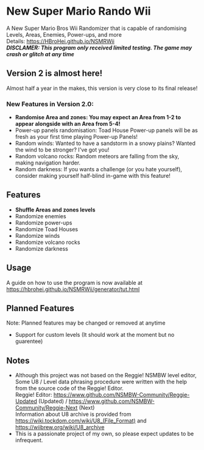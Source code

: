 # New Super Mario Rando Wii
 A New Super Mario Bros Wii Randomizer that is capable of randomising Levels, Areas, Enemies, Power-ups, and more\
 Details: https://HBroHei.github.io/NSMRWii \
***DISCLAMER: This program only received limited testing. The game may crash or glitch at any time***

## Version 2 is almost here!
Almost half a year in the makes, this version is very close to its final release!
### New Features in Version 2.0:
- **Randomise Area and zones: You may expect an Area from 1-2 to appear alongside with an Area from 5-4!**
- Power-up panels randomisation: Toad House Power-up panels will be as fresh as your first time playing Power-up Panels!
- Random winds: Wanted to have a sandstorm in a snowy plains? Wanted the wind to be stronger? I've got you!
- Random volcano rocks: Random meteors are falling from the sky, making navigation harder.
- Random darkness: If you wants a challenge (or you hate yourself), consider making yourself half-blind in-game with this feature!

## Features
- **Shuffle Areas and zones levels**
- Randomize enemies
- Randomize power-ups
- Randomize Toad Houses
- Randomize winds
- Randomize volcano rocks
- Randomize darkness

## Usage
 A guide on how to use the program is now available at https://hbrohei.github.io/NSMRWii/generator/tut.html
 
## Planned Features
Note: Planned features may be changed or removed at anytime
- Support for custom levels (It should work at the moment but no guarentee)

## Notes
 - Although this project was not based on the Reggie! NSMBW level editor,
 Some U8 / Level data phrasing procedure were written with the help from the source code of the Reggie! Editor. \
Reggie! Editor: https://www.github.com/NSMBW-Community/Reggie-Updated (Updated) / https://www.github.com/NSMBW-Community/Reggie-Next (Next) \
Information about U8 archive is provided from https://wiki.tockdom.com/wiki/U8_(File_Format) and https://wiibrew.org/wiki/U8_archive
 - This is a passionate project of my own, so please expect updates to be infrequent.
